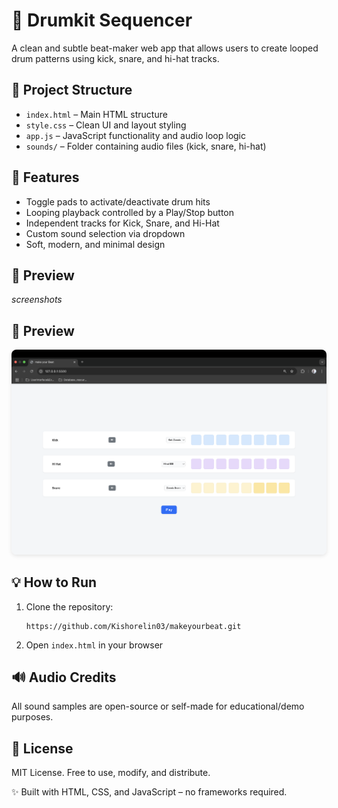   <h1>🎵 Drumkit Sequencer</h1>
  <p>A clean and subtle beat-maker web app that allows users to create looped drum patterns using kick, snare, and hi-hat tracks.</p>

  <h2>📂 Project Structure</h2>
  <ul>
    <li><code>index.html</code> – Main HTML structure</li>
    <li><code>style.css</code> – Clean UI and layout styling</li>
    <li><code>app.js</code> – JavaScript functionality and audio loop logic</li>
    <li><code>sounds/</code> – Folder containing audio files (kick, snare, hi-hat)</li>
  </ul>

  <h2>🚀 Features</h2>
  <ul>
    <li>Toggle pads to activate/deactivate drum hits</li>
    <li>Looping playback controlled by a Play/Stop button</li>
    <li>Independent tracks for Kick, Snare, and Hi-Hat</li>
    <li>Custom sound selection via dropdown</li>
    <li>Soft, modern, and minimal design</li>
  </ul>

  <h2>📸 Preview</h2>
  <p><em> screenshots</em></p>
  <h2>📸 Preview</h2>
<img src="assets/makeYourBeat_1.png" alt="Drumkit Preview" style="max-width: 100%; border-radius: 8px; box-shadow: 0 2px 6px rgba(0,0,0,0.1);">

  <h2>💡 How to Run</h2>
  <ol>
    <li>Clone the repository:</li>
    <pre><code>https://github.com/Kishorelin03/makeyourbeat.git</code></pre>
    <li>Open <code>index.html</code> in your browser</li>
  </ol>

  <h2>🔊 Audio Credits</h2>
  <p>All sound samples are open-source or self-made for educational/demo purposes.</p>

  <h2>📄 License</h2>
  <p>MIT License. Free to use, modify, and distribute.</p>

  <div class="note">
    ✨ Built with HTML, CSS, and JavaScript – no frameworks required.
  </div>

</body>
</html>
